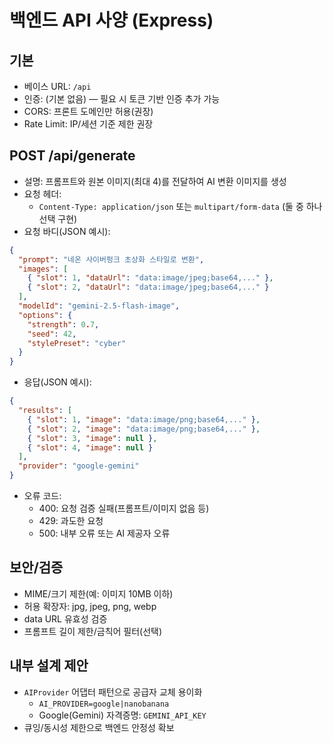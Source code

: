 # 백엔드 API 사양 (Express)

## 기본
- 베이스 URL: `/api`
- 인증: (기본 없음) — 필요 시 토큰 기반 인증 추가 가능
- CORS: 프론트 도메인만 허용(권장)
- Rate Limit: IP/세션 기준 제한 권장

## POST /api/generate
- 설명: 프롬프트와 원본 이미지(최대 4)를 전달하여 AI 변환 이미지를 생성
- 요청 헤더:
  - `Content-Type: application/json` 또는 `multipart/form-data` (둘 중 하나 선택 구현)
- 요청 바디(JSON 예시):
```json
{
  "prompt": "네온 사이버펑크 초상화 스타일로 변환",
  "images": [
    { "slot": 1, "dataUrl": "data:image/jpeg;base64,..." },
    { "slot": 2, "dataUrl": "data:image/jpeg;base64,..." }
  ],
  "modelId": "gemini-2.5-flash-image",
  "options": {
    "strength": 0.7,
    "seed": 42,
    "stylePreset": "cyber"
  }
}
```
- 응답(JSON 예시):
```json
{
  "results": [
    { "slot": 1, "image": "data:image/png;base64,..." },
    { "slot": 2, "image": "data:image/png;base64,..." },
    { "slot": 3, "image": null },
    { "slot": 4, "image": null }
  ],
  "provider": "google-gemini" 
}
```
- 오류 코드:
  - 400: 요청 검증 실패(프롬프트/이미지 없음 등)
  - 429: 과도한 요청
  - 500: 내부 오류 또는 AI 제공자 오류

## 보안/검증
- MIME/크기 제한(예: 이미지 10MB 이하)
- 허용 확장자: jpg, jpeg, png, webp
- data URL 유효성 검증
- 프롬프트 길이 제한/금칙어 필터(선택)

## 내부 설계 제안
- `AIProvider` 어댑터 패턴으로 공급자 교체 용이화
  - `AI_PROVIDER=google|nanobanana`
  - Google(Gemini) 자격증명: `GEMINI_API_KEY`
- 큐잉/동시성 제한으로 백엔드 안정성 확보

